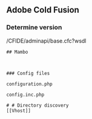
## Adobe Cold Fusion

### Determine version

/CFIDE/adminapi/base.cfc?wsdl



```
## Mambo



### Config files 

configuration.php

config.inc.php

# # Directory discovery
[[Vhost]]